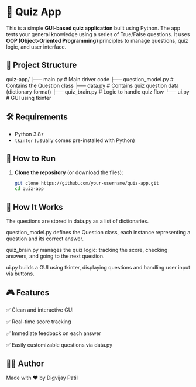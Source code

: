 # 🧠 Quiz App

This is a simple **GUI-based quiz application** built using Python. The app tests your general knowledge using a series of True/False questions. 
It uses **OOP (Object-Oriented Programming)** principles to manage questions, quiz logic, and user interface.

## 📂 Project Structure
quiz-app/
├── main.py # Main driver code
├── question_model.py # Contains the Question class
├── data.py # Contains quiz question data (dictionary format)
├── quiz_brain.py # Logic to handle quiz flow
└── ui.py # GUI using tkinter

## 🛠️ Requirements

-  Python 3.8+
- `tkinter` (usually comes pre-installed with Python)



## 🚀 How to Run

1. **Clone the repository** (or download the files):
   ```bash
   git clone https://github.com/your-username/quiz-app.git
   cd quiz-app

## 📘 How It Works

The questions are stored in data.py as a list of dictionaries.

question_model.py defines the Question class, each instance representing a question and its correct answer.

quiz_brain.py manages the quiz logic: tracking the score, checking answers, and going to the next question.

ui.py builds a GUI using tkinter, displaying questions and handling user input via buttons.

## 🎮 Features

✅ Clean and interactive GUI

✅ Real-time score tracking

✅ Immediate feedback on each answer

✅ Easily customizable questions via data.py

## 👨‍💻 Author

Made with ❤️ by Digvijay Patil
